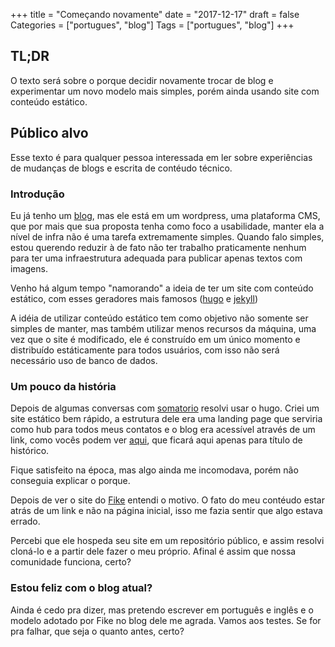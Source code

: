 +++
title = "Começando novamente"
date = "2017-12-17"
draft = false
Categories = ["portugues", "blog"]
Tags = ["portugues", "blog"]
+++

## TL;DR

O texto será sobre o porque decidir novamente trocar de blog e experimentar
um novo modelo mais simples, porém ainda usando site com conteúdo estático.

## Público alvo

Esse texto é para qualquer pessoa interessada em ler sobre experiências 
de mudanças de blogs e escrita de contéudo técnico.

### Introdução

Eu já tenho um [blog](http://techfree.com.br), mas ele está em um wordpress, uma
plataforma CMS, que por mais que sua proposta tenha como foco a usabilidade, manter
ela a nível de infra não é uma tarefa extremamente simples. Quando falo simples,
estou querendo reduzir à de fato não ter trabalho praticamente nenhum para ter
uma infraestrutura adequada para publicar apenas textos com imagens.

Venho há algum tempo "namorando" a ideia de ter um site com conteúdo estático, com
esses geradores mais famosos ([hugo](https://gohugo.io/) e [jekyll](https://jekyllrb.com/))

A idéia de utilizar conteúdo estático tem como objetivo não somente ser simples
de manter, mas também utilizar menos recursos da máquina, uma vez que o site é
modificado, ele é construído em um único momento e distribuído estáticamente
para todos usuários, com isso não será necessário uso de banco de dados.

### Um pouco da história

Depois de algumas conversas com [somatorio](http://somatorio.org/pt-br/) resolvi
usar o hugo. Criei um site estático bem rápido, a estrutura dele era uma landing
page que serviria como hub para todos meus contatos e o blog era acessível através
de um link, como vocês podem ver [aqui](gomex.github.io/minhahome), que ficará aqui
apenas para título de histórico.

Fique satisfeito na época, mas algo ainda me incomodava, porém não conseguia explicar
o porque.

Depois de ver o site do [Fike](https://www.fernandoike.com) entendi o motivo. O fato 
do meu contéudo estar atrás de um link e não na página inicial, isso me fazia sentir que 
algo estava errado.

Percebi que ele hospeda seu site em um repositório público, e assim resolvi cloná-lo e
a partir dele fazer o meu próprio. Afinal é assim que nossa comunidade funciona, certo?

### Estou feliz com o blog atual?

Ainda é cedo pra dizer, mas pretendo escrever em português e inglês e o modelo adotado
por Fike no blog dele me agrada. Vamos aos testes. Se for pra falhar, que seja o quanto
antes, certo?
